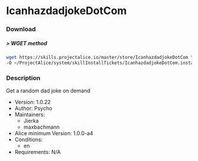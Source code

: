 # IcanhazdadjokeDotCom

### Download

##### > WGET method
```bash
wget https://skills.projectalice.io/master/store/IcanhazdadjokeDotCom \
-O ~/ProjectAlice/system/skillInstallTickets/IcanhazdadjokeDotCom.install
```

### Description
Get a random dad joke on demand

- Version: 1.0.22
- Author: Psycho
- Maintainers:
  - Jierka
  - maxbachmann
- Alice minimum Version: 1.0.0-a4
- Conditions:
  - en
- Requirements: N/A
